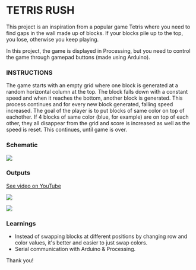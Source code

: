 # TETRIS RUSH
This project is an inspiration from a popular game Tetris where you need to find gaps in the wall made up of blocks. If your blocks pile up to the top, you lose, otherwise you keep playing.

In this project, the game is displayed in Processing, but you need to control the game through gamepad buttons (made using Arduino).

### INSTRUCTIONS
The game starts with an empty grid where one block is generated at a random horizontal column at the top. The block falls down with a constant speed and when it reaches the bottom, another block is generated. This process continues and for every new block generated, falling speed increased. The goal of the player is to put blocks of same color on top of eachother. If 4 blocks of same color (blue, for example) are on top of each other, they all disappear from the grid and score is increased as well as the speed is reset. This continues, until game is over.

### Schematic
![](images/schematic.jpg)


### Outputs
[See video on YouTube](https://youtu.be/Xj0KbfcmYpQ)


![](images/output_arduino.jpg)


![](images/output_processing.png)



### Learnings
- Instead of swapping blocks at different positions by changing row and color values, it's better and easier to just swap colors.
- Serial communication with Arduino & Processing.

Thank you!